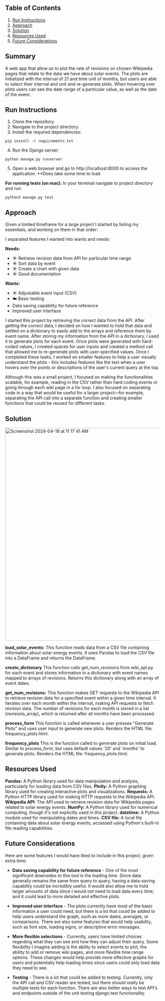 
## Table of Contents

1. [Run Instructions](#run-instructions)
2. [Approach](#approach)
3. [Solution](#solution)
4. [Resources Used](#resources-used)
5. [Future Considerations](#future-considerations)

## Summary

A web app that allow us to plot the rate of revisions on chosen Wikipedia pages that relate to the data we have about solar events. The plots are initialized with the interval of 21 and time unit of months, but users are able to select their interval and unit and re-generate plots. When hovering over plots users can see the date range of a particular value, as well as the date of the event. 

## Run Instructions

1. Clone the repository.
2. Navigate to the project directory.
3. Install the required dependencies:

  `pip install -r requirements.txt`

4. Run the Django server:

 `python manage.py runserver`

5. Open a web browser and go to http://localhost:8000 to access the application.
**Does take some time to load 

**For running tests (on mac):**
In your terminal navigate to project directory and run:

`python3 manage.py test`
## Approach

Given a limited timeframe for a large project I started by listing my essentials, and working on them in that order:

I separated features I wanted into wants and needs:

**Needs:**
-  :sunny: Retrieve revision data from API for particular time range
-  :sunny: Sort data by event
-  :sunny: Create a chart with given data
-  :sunny: Good documentation

**Wants:**
-  :sunny: Adjustable event input (CSV)
-  :cloud: Basic testing
- Data saving capability for future reference
- Improved user interface

I started this project by retrieving the correct data from the API. After getting the correct data, I decided on how I wanted to hold that data and settled on a dictionary to easily add to the arrays and reference them by event name. After storing my information from the API in a dictionary, I used it to generate plots for each event. Once plots were generated with hard-coded values, I created spaces for user inputs and created a method call that allowed me to re-generate plots with user-specified values. Once I completed these tasks, I worked on smaller features to help a user visually understand the plots - this includes features like the text when a user hovers over the points or descriptions of the user's current query at the top. 

Although this was a small project, I focused on making the functionalities scalable, for example, reading in the CSV rather than hard coding events or going through each wiki page in a for loop. I also focused on separating code in a way that would be useful for a larger project—for example, separating the API call into a separate function and creating smaller functions that could be reused for different tasks.

## Solution

<img width="691" alt="Screenshot 2024-04-19 at 11 17 41 AM" src="https://github.com/SofiaWongg/SwiftSolarTakehome/assets/69434698/c625a1a5-e8f1-4c5e-93b4-adddeb682b0f">

**load_solar_events:** This function reads data from a CSV file containing information about solar energy events. It uses Pandas to load the CSV file into a DataFrame and returns the DataFrame.

**create_dictionary** This function calls get_num_revisions from wiki_api.py for each event and stores information in a dictionary with event names mapped to arrays of revisions. Returns this dictionary along with an array of event dates. 

**get_num_revisions:** This function makes GET requests to the Wikipedia API to retrieve revision data for a specified event within a given time interval. It iterates over each month within the interval, making API requests to fetch revision data. The number of revisions for each month is stored in a list (revisions_array), which is returned after all months have been processed.

**process_form** This function is called whenever a user presses "Generate Plots" and uses user input to generate new plots. Renders the HTML file: frequency_plots.html.

**frequency_plots** This is the function called to generate plots on initial load. Similar to process_form, but uses default values '20' and 'months' to generate plots. Renders the HTML file: frequency_plots.html.

## Resources Used

**Pandas:** A Python library used for data manipulation and analysis, particularly for loading data from CSV files.
**Plotly:** A Python graphing library used for creating interactive plots and visualizations.
**Requests:** A Python HTTP library used for making HTTP requests to the Wikipedia API.
**Wikipedia API:** The API used to retrieve revision data for Wikipedia pages related to solar energy events.
**NumPy:** A Python library used for numerical computing, though it's not explicitly used in this project.
**datetime:** A Python module used for manipulating dates and times.
**CSV file:** A local file containing data about solar energy events, accessed using Python's built-in file reading capabilities.


## Future Considerations

Here are some features I would have liked to include in this project, given extra time:

- **Data saving capability for future reference** - One of the most significant downsides to this tool is the loading time. Since data generally remains the same from query to query, having a data-saving capability could be incredibly useful. It would also allow me to hold larger amounts of data since I would not need to load data every time, and it could lead to more detailed and effective plots. 

- **Improved user interface** - The plots currently have most of the basic information a user could need, but there is a lot that could be added to help users understand the graph, such as more dates, averages, or comparisons. There are also some features that would help usability, such as font size, loading signs, or descriptive error messages. 

- **More flexible selections** - Currently, users have limited choices regarding what they can see and how they can adjust their query. Some flexibility I imagine adding is the ability to select events to plot, the ability to add or remove wiki pages, and more flexible time range options. These changes would help provide more effective graphs for users and potentially help loading times since users could only load data they need to see. 

- **Testing** - There is a lot that could be added to testing. Currently, only the API call and CSV reader are tested, but there should really be multiple tests for each function. There are also better ways to test API's and endpoints outside of the unit testing django.test functionality. 


